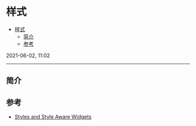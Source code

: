 # 样式

- [样式](#样式)
  - [简介](#简介)
  - [参考](#参考)

2021-06-02, 11:02
***

## 简介



## 参考

- [Styles and Style Aware Widgets](https://doc.qt.io/qtforpython/overviews/style-reference.html)
